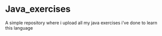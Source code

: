 # Java_exercises
 A simple repository where i upload all my java exercises i've done to learn this language
